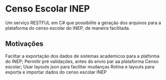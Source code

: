 # Censo Escolar INEP
Um serviço RESTFUL em C# que possibilite a geração dos arquivos para a plataforma do censo escolar do INEP, de maneira facilitada.




## Motivações
Faciltar a exportação dos dados de sistemas academicos para a plaforma do INEP;
Permitir pré validações, antes do envio par aa plataforma Censo escolar;
Usar layouts json para facilitar mudanças
Rotina e layouts para exporta e importar dados do censo escolar INEP


